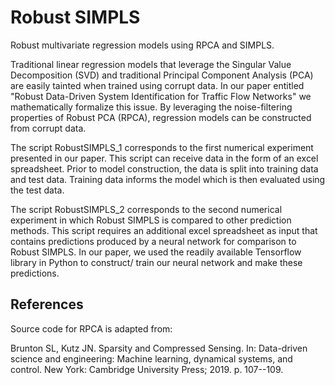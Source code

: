 # Robust SIMPLS
Robust multivariate regression models using RPCA and SIMPLS.

Traditional linear regression models that leverage the Singular Value Decomposition (SVD) and traditional Principal Component Analysis (PCA) are easily tainted when trained using corrupt data. In our paper entitled "Robust Data-Driven System Identification for Traffic Flow Networks" we mathematically formalize this issue. By leveraging the noise-filtering properties of Robust PCA (RPCA), regression models can be constructed from corrupt data.

The script RobustSIMPLS_1 corresponds to the first numerical experiment presented in our paper. This script can receive data in the form of an excel spreadsheet. Prior to model construction, the data is split into training data and test data. Training data informs the model which is then evaluated using the test data.

The script RobustSIMPLS_2 corresponds to the second numerical experiment in which Robust SIMPLS is compared to other prediction methods. This script requires an additional excel spreadsheet as input that contains predictions produced by a neural network for comparison to Robust SIMPLS. In our paper, we used the readily available Tensorflow library in Python to construct/ train our neural network and make these predictions.


## References
Source code for RPCA is adapted from:

Brunton SL, Kutz JN. Sparsity and Compressed Sensing. In: Data-driven science and engineering: Machine learning, dynamical systems, and control. New York: Cambridge University Press; 2019. p. 107--109.
